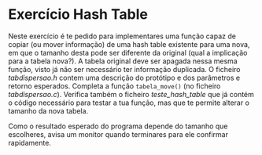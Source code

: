 # Exercício Hash Table
Neste exercício é te pedido para implementares uma função capaz de copiar (ou mover informação) de uma hash table existente para uma nova, em que o tamanho desta pode ser diferente da original (qual a implicação para a tabela nova?). A tabela original deve ser apagada nessa mesma função, visto já não ser necessário ter informação duplicada.
O ficheiro *tabdispersao.h* contem uma descrição do protótipo e dos parâmetros e retorno esperados.
Completa a função `tabela_move()` (no ficheiro *tabdispersao.c*). Verifica também o ficheiro *teste_hash_table* que já contém o código necessário para testar a tua função, mas que te permite alterar o tamanho da nova tabela.

Como o resultado esperado do programa depende do tamanho que escolheres, avisa um monitor quando terminares para ele confirmar rapidamente.
